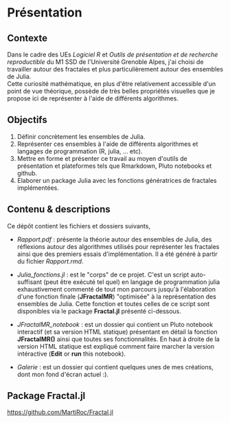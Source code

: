 # Présentation

## Contexte

Dans le cadre des UEs _Logiciel R_ et _Outils de présentation et de recherche reproductible_ du M1 SSD de l'Université Grenoble Alpes, j'ai choisi de travailler autour des fractales et plus particulièrement autour des ensembles de Julia.\
Cette curiosité mathématique, en plus d'être relativement accessible d'un point de vue théorique, possède de très belles propriétés visuelles que je propose ici de représenter à l'aide de différents algorithmes. 

## Objectifs

1. Définir concrètement les ensembles de Julia.
2. Représenter ces ensembles à l'aide de différents algorithmes et langages de programmation (R, julia, ... etc).
3. Mettre en forme et présenter ce travail au moyen d'outils de présentation et plateformes tels que Rmarkdown, Pluto notebooks et github.
4. Elaborer un package Julia avec les fonctions génératrices de fractales implémentées. 

## Contenu & descriptions

Ce dépôt contient les fichiers et dossiers suivants,

- _Rapport.pdf_ : présente la théorie autour des ensembles de Julia, des réflexions autour des algorithmes utilisés pour représenter les fractales ainsi que des premiers essais d'implémentation. Il a été généré à partir du fichier _Rapport.rmd_. 

- _Julia_fonctions.jl_ : est le "corps" de ce projet. C'est un script auto-suffisant (peut être exécuté tel quel) en langage de programmation julia exhaustivement commenté de tout mon parcours jusqu'à l'élaboration d'une fonction finale (**JFractalMR**) "optimisée" à la représentation des ensembles de Julia. Cette fonction et toutes celles de ce script sont disponibles via le package **Fractal.jl** présenté ci-dessous. 

- _JFractalMR_notebook_ : est un dossier qui contient un Pluto notebook interactif (et sa version HTML statique) présentant en détail la fonction **JFractalMR()** ainsi que toutes ses fonctionnalités. En haut à droite de la version HTML statique est expliqué comment faire marcher la version intéractive (**Edit** or **run** this notebook).

- _Galerie_ : est un dossier qui contient quelques unes de mes créations, dont mon fond d'écran actuel :). 

## Package Fractal.jl

https://github.com/MartiRoc/Fractal.jl
